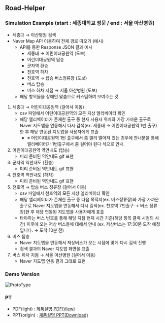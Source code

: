 ## Road-Helper
### Simulation Example (start : 세종대학교 정문 / end : 서울 아산병원)
  - 세종대 → 아산병원 검색
  - Naver Map API 이용하여 전체 경로 따오기 (예시)
      - API를 통한 Response JSON 결과 예시
          - 세종대 → 어린이대공원역 (도보)
          - 어린이대공원역 탑승
          - 군자역 환승
          - 천호역 하차
          - 천호역 → 탑승 버스정류장 (도보)
          - 버스 탑승
          - 버스 하차 지점 → 서울 아산병원 (도보)
      - 해당 항목들을 장애인 맞춤으로 커스텀하여 보여주는 것
  1. 세종대 → 어린이대공원역 (걸어서 이동)
      - csv 파일에서 어린이대공원역의 모든 지상 엘리베이터 확인
      - 해당 엘리베이터가 존재한 출구 중 현재 사용자 위치와 가장 가까운 출구로 Naver 지도앱을 연동해서 다시 검색(ex. 세종대 → 어린이대공원역 1번 출구)한 후 해당 연동된 지도앱을 사용자에게 표출
          - ※ 어린이대공원역 1번 출구에서 좀 멀리 떨어져 있는 경우에 안내문을 통해 엘리베이터가 1번출구에서 좀 걸어야 된다 식으로 안내.
  2. 어린이대공원역 역안내도 (탑승)
      - 미리 준비된 역안내도 gif 표현
  3. 군자역 역안내도 (환승)
      - 미리 준비된 역안내도 gif 표현
  4. 천호역 역안내도 (하차)
      - 미리 준비된 역안내도 gif 표현
  5. 천호역 → 탑승 버스 정류장 (걸어서 이동)
      - csv 파일에서 천호역의 모든 지상 엘리베이터 확인
      - 해당 엘리베이터가 존재한 출구 중 다음 목적지(ex. 버스정류장)와 가장 가까운 출구로 Naver 지도앱을 연동해서 다시 검색(ex. 천호역 7번출구 → 버스 정류장)한 후 해당 연동된 지도앱을 사용자에게 표출
      - 타야하는 버스 번호를 통해 해당 지점 현재 시간 기준(해당 항목 클릭 시점의 시간) 이후에 오는 저상 버스들에 대해서 안내 (ex. 저상버스는 17:30분 도착 예정입니다. → 도착 10분 전)
  6. 버스 탑승
      - Naver 지도앱을 연동해서 저상버스가 오는 시점에 맞게 다시 검색 진행
      - 검색 결과의 Naver 지도앱 화면을 표출
  7. 버스 하차 지점 → 서울 아산병원 (걸어서 이동)
      - Naver 지도앱 연동 결과 그대로 표현
### Demo Version  
  ![ProtoType](https://user-images.githubusercontent.com/72644713/203085881-c2f2288a-224c-4d15-a21e-d9b138ada431.png)
### PT
  - PDF(light) : [제품설명 PDF(View)](https://github.com/Sejong-Talk-With/Road-Helper/blob/master/Final_PT.pdf)
  - PPT(origin) : [제품설명 PPT(Download)](https://github.com/Sejong-Talk-With/Road-Helper/files/10206980/default.pptx)

